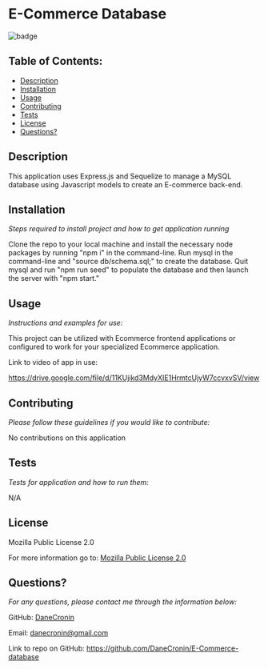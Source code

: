  
  # E-Commerce Database
  ![badge](https://img.shields.io/badge/License-MPL_2.0-brightgreen.svg)

  ## Table of Contents:
  * [Description](#Description)
  * [Installation](#installation)
  * [Usage](#usage)
  * [Contributing](#Contributing)
  * [Tests](#Tests)
  * [License](#License)
  * [Questions?](#questions)

  ## Description
   This application uses Express.js and Sequelize to manage a MySQL database using Javascript models to create an E-commerce back-end.

  ## Installation
  *Steps required to install project and how to get application running*
  
  Clone the repo to your local machine and install the necessary node packages by running "npm i" in the command-line. Run mysql in the command-line and "source db/schema.sql;" to create the database.  Quit mysql and run "npm run seed" to populate the database and then launch the server with "npm start."

  ## Usage
  *Instructions and examples for use:*

  This project can be utilized with Ecommerce frontend applications or configured to work for your specialized Ecommerce application.
  
  Link to video of app in use: 
  
  https://drive.google.com/file/d/11KUjikd3MdyXIE1HrmtcUjyW7ccvxvSV/view

  ## Contributing
  *Please follow these guidelines if you would like to contribute:*

  No contributions on this application

  ## Tests
  *Tests for application and how to run them:*

  N/A

  ## License
  
  Mozilla Public License 2.0

  For more information go to: [Mozilla Public License 2.0](https://choosealicense.com/licenses/mpl-2.0/)

  ## Questions?

  *For any questions, please contact me through the information below:*
 
  GitHub: [DaneCronin](https://github.com/DaneCronin)

  Email: danecronin@gmail.com

  Link to repo on GitHub: https://github.com/DaneCronin/E-Commerce-database

